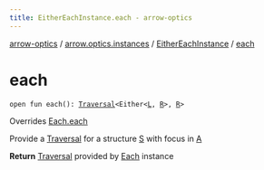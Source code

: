 ```yaml
---
title: EitherEachInstance.each - arrow-optics
---
```


[arrow-optics](../../index.html) / [arrow.optics.instances](../index.html) / [EitherEachInstance](index.html) / [each](./each.html)

# each

`open fun each(): `[`Traversal`](../../arrow.optics/-traversal.html)`<Either<`[`L`](index.html#L)`, `[`R`](index.html#R)`>, `[`R`](index.html#R)`>`

Overrides [Each.each](../../arrow.optics.typeclasses/-each/each.html)

Provide a [Traversal](../../arrow.optics/-traversal.html) for a structure [S](../../arrow.optics.typeclasses/-each/index.html#S) with focus in [A](../../arrow.optics.typeclasses/-each/index.html#A)

**Return**
[Traversal](../../arrow.optics/-traversal.html) provided by [Each](../../arrow.optics.typeclasses/-each/index.html) instance

